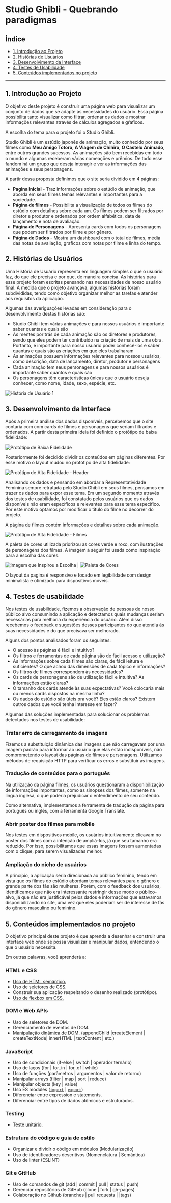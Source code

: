 # Studio Ghibli - Quebrando paradigmas

## Índice

- [1. Introdução ao Projeto](#1-introdução-ao-projeto)
- [2. Histórias de Usuários](#2-histórias-de-usuários)
- [3. Desenvolvimento da Interface](#3-desenvolvimento-da-interface)
- [4. Testes de Usabilidade](#4-testes-de-usabilidade)
- [5. Conteúdos implementados no projeto](#5-conteúdos-implementados-no-projeto)

---

## 1. Introdução ao Projeto

O objetivo deste projeto é construir uma página web para visualizar um conjunto de dados que se adapte às necessidades do usuário. Essa página possibilita tanto visualizar como filtrar, ordenar os dados e mostrar informações relevantes através de cálculos agregados e gŕaficos.

A escolha do tema para o projeto foi o Studio Ghibli.

Studio Ghibli é um estúdio japonês de animação, muito conhecido por seus filmes como **Meu Amigo Totoro**, **A Viagem de Chihiro**, **O Castelo Animado**, entre outros grandes sucessos.
As animações são bem recebidas em todo o mundo e algumas receberam várias nomeações e prêmios. De todo esse fandom há um grupo que deseja interagir e ver as informações das animações e seus personagens.

A partir dessa proposta definimos que o site seria dividido em 4 páginas:

- **Pagina Inicial** - Traz informações sobre o estúdio de animação, que aborda em seus filmes temas relevantes e importantes para a sociedade. 
- **Página de filmes** - Possibilita a visualização de todos os filmes do estúdio com detalhes sobre cada um. Os filmes podem ser filtrados por diretor e produtor e ordenados por ordem alfabética, data de lançamento e nota de avaliação.
- **Página de Personagens** - Apresenta cards com todos os personagens que podem ser filtrados por filme e por gênero.
- **Página de Dados** - Mostra um dashboard com o total de filmes, média das notas de avaliação, graficos com notas por filme e linha do tempo.

## 2. Histórias de Usuários

Uma História de Usuário representa em linguagem simples o que o usuário faz, do que ele precisa e por que, de maneira concisa. As histórias para esse projeto foram escritas pensando nas necessidades de nosso usuário final. A medida que o projeto avançava, algumas histórias foram subdivididas, tendo como objetivo organizar melhor as tarefas e atender aos requisitos da aplicação.

Algumas das averiguações levadas em consideração para o desenvolvimento destas histórias são:

- Studio Ghibli tem várias animações e para nossos usuários é importante
saber quantas e quais são
- As mentes por trás de cada animação são os diretores e produtores,
sendo que eles podem ter contribuído na criação de mais de uma obra. Portanto, é importante
para nosso usuário poder conhecê-los e saber quantas e quais são as criações
em que eles trabalharam
- As animações possuem informações relevantes para nossos usuários, como
descrição, data de lançamento, diretor, produtor e personagens
- Cada animação tem seus personagens e para nossos usuários é importante
saber quantos e quais são
- Os personagens têm características únicas que o usuário deseja conhecer, como
nome, idade, sexo, espécie, etc.

![História de Usuário 1](src/img/montagem-historias.png)
## 3. Desenvolvimento da Interface

Após a primeira análise dos dados disponíveis, percebemos que o site contaria com com cards de filmes e personagens que seriam filtrados e ordenados. A partir desta primeira ideia foi definido o protótipo de baixa fidelidade:

![Protótipo de Baixa Fidelidade](src/img/montagem-prototipos.png)

Posteriormente foi decidido dividir os conteúdos em páginas diferentes. Por esse motivo o layout mudou no protótipo de alta fidelidade:

![Protótipo de Alta Fidelidade - Header](src/img/prototipo-header.png)


Analisando os dados e pensando em abordar a Representatividade Feminina sempre retratada pelo Studio Ghibli em seus filmes, pensamos em trazer os dados para expor esse tema. Em um segundo momento através dos testes de usabilidade, foi constatado pelos usuários que os dados disponíveis não eram específicos e relevantes para esse tema específico. Por este motivo optamos por modificar o título do filme no decorrer do projeto.

A página de filmes contém informações e detalhes sobre cada animação.


![Protótipo de Alta Fidelidade - Filmes](src/img/prototipo-filmes.png)

A paleta de cores utilizada priorizou as cores verde e roxo, com ilustrações de personagens dos filmes. A imagem a seguir foi usada como inspiração para a escolha das cores.

![Imagem que Inspirou a Escolha](src/img/base-paleta.png) |
![Paleta de Cores](src/img/paleta.png)

O layout da pagina é responsivo e focado em legibilidade com design minimalista e otimizado para dispositivos móveis.

## 4. Testes de usabilidade

  Nos testes de usabilidade, fizemos a observação de pessoas de nosso público alvo consumindo a aplicação e detectamos quais mudanças seriam necessárias para melhoria da experiência do usuário. Além disso recebemos o feedback e sugestões desses participantes do que atendia às suas necessidades e do que precisava ser melhorado.

  Alguns dos pontos analisados foram os seguintes:
  - O acesso às páginas é fácil e intuitivo?
  - Os filtros e ferramentas de cada página são de fácil acesso e utilização?
  - As informações sobre cada filmes são claras, de fácil leitura e suficientes? O que achou das dimensões de cada tópico e informações?
  - Os filtros de filmes correspondem às necessidades?
  - Os cards de personagens são de utilização fácil e intuitiva? As informações estão claras?
  - O tamanho dos cards atende às suas expectativas? Você colocaria mais ou menos cards dispostos na mesma linha?
  - Os dados do estúdio são úteis pra você? Eles estão claros? Existem outros dados que você tenha interesse em fazer?

Algumas das soluções implementadas para solucionar os problemas detectados nos testes de usabilidade:

### Tratar erro de carregamento de imagens

Fizemos a substituição dinâmica das imagens que não carregavam por uma imagem padrão para informar ao usuário que elas estão indisponíveis, não comprometendo o layout das páginas de filmes e personagens. Utilizamos métodos de requisição HTTP para verificar os erros e substituir as imagens.
### Tradução de conteúdos para o português

Na utilização da página filmes, os usuários questionaram a disponibilização de informações importantes, como as sinopses dos filmes, somente na língua inglesa, o que poderia prejudicar o entendimento de seu conteúdo. 

Como alternativa, implementamos a ferramenta de tradução da página para português ou inglês, com a ferramenta Google Translate.

### Abrir poster dos filmes para mobile

 Nos testes em dispositivos mobile, os usuários intuitivamente clicavam no poster dos filmes com a intenção de ampliá-los, já que seu tamanho era reduzido. Por isso, possibilitamos que essas imagens fossem aumentadas com o clique, para serem visualizadas melhor.

### Ampliação do nicho de usuários

A princípio, a aplicação seria direcionada ao público feminino, tendo em vista que os filmes do estúdio abordam temas relevantes para o gênero e grande parte dos fãs são mulheres. Porém, com o feedback dos usuários, identificamos que não era interessante restringir desse modo o público-alvo, já que não era justificável pelos dados e informações que estavamos disponibilizando no site, uma vez que eles poderiam ser de interesse de fãs do gênero masculino ou feminino.

##  5. Conteúdos implementados no projeto

O objetivo principal deste projeto é que aprenda a desenhar e construir uma interface web onde se possa visualizar e manipular dados, entendendo o que o usuário necessita.

Em outras palavras, você aprenderá a:

### HTML e CSS

- [Uso de HTML semântico.](https://developer.mozilla.org/en-US/docs/Glossary/Semantics#Semantics_in_HTML)
- Uso de seletores de CSS.
- Construir sua aplicação respeitando o desenho realizado (protótipo).
- [Uso de flexbox em CSS.](https://css-tricks.com/snippets/css/a-guide-to-flexbox/)

### DOM e Web APIs

- Uso de seletores de DOM.
- Gerenciamento de eventos de DOM.
- [Manipulação dinâmica de DOM.](https://developer.mozilla.org/pt-BR/docs/DOM/Referencia_do_DOM/Introdu%C3%A7%C3%A3o) (appendChild |createElement | createTextNode| innerHTML | textContent | etc.)

### JavaScript

- Uso de condicionais (if-else | switch | operador ternário)
- Uso de laços (for | for..in | for..of | while)
- Uso de funções (parâmetros | argumentos | valor de retorno)
- Manipular arrays (filter | map | sort | reduce)
- Manipular objects (key | value)
- Uso ES modules ([`import`](https://developer.mozilla.org/en-US/docs/Web/JavaScript/Reference/Statements/import) | [`export`](https://developer.mozilla.org/en-US/docs/Web/JavaScript/Reference/Statements/export))
- Diferenciar entre expression e statements.
- Diferenciar entre tipos de dados atômicos e estruturados.

### Testing

- [Teste unitário.](https://jestjs.io/docs/pt-BR/getting-started)

### Estrutura do código e guia de estilo

- Organizar e dividir o código em módulos (Modularização)
- Uso de identificadores descritivos (Nomenclatura | Semântica)
- Uso de linter (ESLINT)

### Git e GitHub

- Uso de comandos de git (add | commit | pull | status | push)
- Gerenciar repositórios de GitHub (clone | fork | gh-pages)
- Colaboração no Github (branches | pull requests | |tags)

